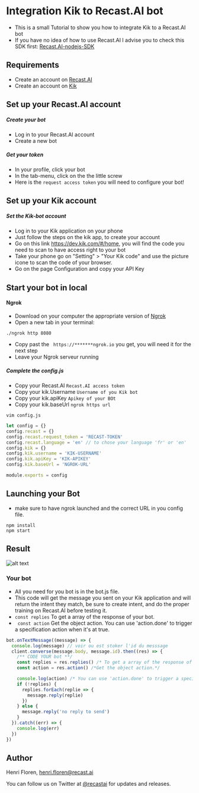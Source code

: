 # Integration Kik to Recast.AI bot

* This is a small Tutorial to show you how to integrate Kik to a Recast.AI bot
* If you have no idea of how to use Recast.AI I advise you to check this SDK first:  [Recast.AI-nodejs-SDK](https://github.com/RecastAI/SDK-NodeJs)

## Requirements
* Create an account on [Recast.AI](https://recast.ai/signup)
* Create an account on [Kik](https://kik.com/)

## Set up your Recast.AI account

##### Create your bot

* Log in to your Recast.AI account
* Create a new bot

##### Get your token

* In your profile, click your bot
* In the tab-menu, click on the the little screw
* Here is the `request access token` you will need to configure your bot!

## Set up your Kik account

##### Set the Kik-bot account

* Log in to your Kik application on your phone
* Just follow the steps on the kik app, to create your account
* Go on this link https://dev.kik.com/#/home, you will find the code you need to scan to have access right to your bot
* Take your phone go on "Setting" > "Your Kik code" and use the picture icone to scan the code of your browser.
* Go on the page Configuration and copy your API Key

## Start your bot in local

#### Ngrok

* Download on your computer the appropriate version of [Ngrok](https://ngrok.com/download)
* Open a new tab in your terminal:
```
./ngrok http 8080
```
* Copy past the ``` https://*******ngrok.io``` you get, you will need it for the next step
* Leave your Ngrok serveur running

##### Complete the config.js

* Copy your Recast.AI `Recast.AI access token`
* Copy your kik.Username `Username of you Kik bot`
* Copy your kik.apiKey `Apikey of your BOt`
* Copy your kik.baseUrl  `ngrok https url`

```vim config.js```
```javascript
let config = {}
config.recast = {}
config.recast.request_token = 'RECAST-TOKEN'
config.recast.language = 'en' // to chose your language 'fr' or 'en'
config.kik = {}
config.kik.username = 'KIK-USERNAME'
config.kik.apiKey = 'KIK-APIKEY'
config.kik.baseUrl = 'NGROK-URL'

module.exports = config
```
## Launching your Bot
* make sure to have ngrok launched and the correct URL in you config file.
```
npm install
npm start
```

## Result

[logo]: https://blog.recast.ai/wp-content/uploads/2016/08/HcqvGX.gif "Result"

![alt text][logo]

### Your bot
* All you need for you bot is in the bot.js file.
* This code will get the message you sent on your Kik application and will return the intent they match, be sure to create intent, and do the proper training on Recast.AI before testing it.
* ```const replies``` To get a array of the response of your bot.
* ``` const action``` Get the object action. You can use 'action.done' to trigger a specification action when it's at
true.

```javascript
bot.onTextMessage((message) => {
  console.log(message) // voir ou est stoker l'id du messsage
  client.converse(message.body, message.id).then((res) => {
    /** CODE YOUR bot **/
    const replies = res.replies() /* To get a array of the response of your bot. */
    const action = res.action() /*Get the object action.*/

    console.log(action) /* You can use 'action.done' to trigger a specification action when it's at true. */
    if (!replies) {
      replies.forEach(replie => {
        message.reply(replie)
      })
    } else {
      message.reply('no reply to send')
    }
  }).catch((err) => {
    console.log(err)
  })
})
```

## Author

Henri Floren, henri.floren@recast.ai

You can follow us on Twitter at [@recastai](https://twitter.com/recastai) for updates and releases.
